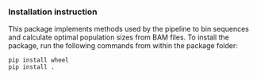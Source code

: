 ### Installation instruction

This package implements methods used by the pipeline to bin sequences and calculate optimal population sizes from BAM files. To install the package, run the following commands from within the package folder:
```
pip install wheel
pip install .
```

